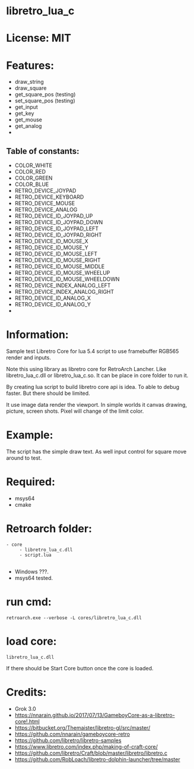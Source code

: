 # libretro_lua_c

# License: MIT

# Features:
- draw_string
- draw_square
- get_square_pos (testing)
- set_square_pos (testing)
- get_input
- get_key
- get_mouse
- get_analog
- 

## Table of constants:
- COLOR_WHITE
- COLOR_RED
- COLOR_GREEN
- COLOR_BLUE
- RETRO_DEVICE_JOYPAD
- RETRO_DEVICE_KEYBOARD
- RETRO_DEVICE_MOUSE
- RETRO_DEVICE_ANALOG
- RETRO_DEVICE_ID_JOYPAD_UP
- RETRO_DEVICE_ID_JOYPAD_DOWN
- RETRO_DEVICE_ID_JOYPAD_LEFT
- RETRO_DEVICE_ID_JOYPAD_RIGHT
- RETRO_DEVICE_ID_MOUSE_X
- RETRO_DEVICE_ID_MOUSE_Y
- RETRO_DEVICE_ID_MOUSE_LEFT
- RETRO_DEVICE_ID_MOUSE_RIGHT
- RETRO_DEVICE_ID_MOUSE_MIDDLE
- RETRO_DEVICE_ID_MOUSE_WHEELUP
- RETRO_DEVICE_ID_MOUSE_WHEELDOWN
- RETRO_DEVICE_INDEX_ANALOG_LEFT
- RETRO_DEVICE_INDEX_ANALOG_RIGHT
- RETRO_DEVICE_ID_ANALOG_X
- RETRO_DEVICE_ID_ANALOG_Y
- 

# Information:
  Sample test Libretro Core for lua 5.4 script to use framebuffer RGB565 render and inputs.

  Note this using library as libretro core for RetroArch Lancher. Like libretro_lua_c.dll or libretro_lua_c.so. It can be place in core folder to run it.

  By creating lua script to build libretro core api is idea. To able to debug faster. But there should be limited.
  
  It use image data render the viewport. In simple worlds it canvas drawing, picture, screen shots. Pixel will change of the limit color.

# Example:
  The script has the simple draw text. As well input control for square move around to test.

# Required:
- msys64
- cmake

# Retroarch folder:
```
- core
     - libretro_lua_c.dll
     - script.lua
```

## 
- Windows ???.
- msys64 tested.

# run cmd:
```
retroarch.exe --verbose -L cores/libretro_lua_c.dll
```

# load core:
```
libretro_lua_c.dll
```

If there should be Start Core button once the core is loaded.

# Credits:
 * Grok 3.0
 * https://nnarain.github.io/2017/07/13/GameboyCore-as-a-libretro-core!.html
 * https://bitbucket.org/Themaister/libretro-gl/src/master/
 * https://github.com/nnarain/gameboycore-retro
 * https://github.com/libretro/libretro-samples
 * https://www.libretro.com/index.php/making-of-craft-core/
 * https://github.com/libretro/Craft/blob/master/libretro/libretro.c
 * https://github.com/RobLoach/libretro-dolphin-launcher/tree/master

